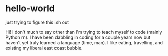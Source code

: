 # hello-world
just trying to figure this ish out

Hi!  I don't much to say other than I'm trying to teach myself to code (mainly Python rn).  I have been dabbling in coding for a couple years now but haven't yet truly learned a language (time, man).  I like eating, travelling, and existing my liberal east coast bubble.
